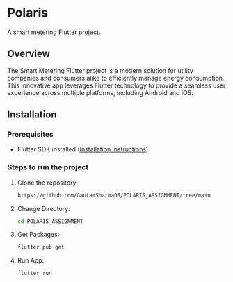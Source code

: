 # Polaris

A smart metering Flutter project.

## Overview

The Smart Metering Flutter project is a modern solution for utility companies and consumers alike to efficiently manage energy consumption. This innovative app leverages Flutter technology to provide a seamless user experience across multiple platforms, including Android and iOS.

## Installation

### Prerequisites

- Flutter SDK installed ([Installation instructions](https://flutter.dev/docs/get-started/install))

### Steps to run the project

1. Clone the repository:

   ```bash
   https://github.com/GautamSharma05/POLARIS_ASSIGNMENT/tree/main

2. Change Directory:

   ```bash
   cd POLARIS_ASSIGNMENT

3. Get Packages:

   ```bash
   flutter pub get 

4. Run App:

   ```bash
   flutter run       
   
